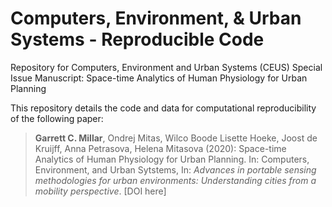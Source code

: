 # Computers, Environment, & Urban Systems - Reproducible Code
Repository for Computers, Environment and Urban Systems (CEUS) Special Issue Manuscript: Space-time Analytics of Human Physiology for Urban Planning

This repository details the code and data for computational reproducibility of the following paper:
> **Garrett C. Millar**, Ondrej Mitas, Wilco Boode Lisette Hoeke, Joost de Kruijff, Anna Petrasova, Helena Mitasova (2020): 
Space-time Analytics of Human Physiology for Urban Planning. In: Computers, Environment, and Urban Sytstems, In: *Advances in portable sensing methodologies for urban environments: Understanding cities from a mobility perspective*. 
[DOI here]